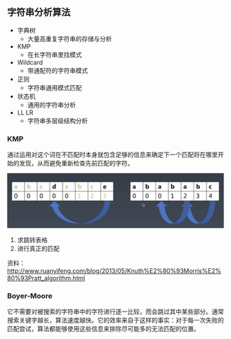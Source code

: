 ## 字符串分析算法
- 字典树
    - 大量高重复字符串的存储与分析
- KMP
    - 在长字符串里找模式
- Wildcard
    - 带通配符的字符串模式
- 正则
    - 字符串通用模式匹配
- 状态机
    - 通用的字符串分析
- LL LR
    - 字符串多层级结构分析

### KMP
通过运用对这个词在不匹配时本身就包含足够的信息来确定下一个匹配将在哪里开始的发现，从而避免重新检查先前匹配的字符。

![](./kmp.png)

1. 求跳转表格
2. 进行真正的匹配

资料：http://www.ruanyifeng.com/blog/2013/05/Knuth%E2%80%93Morris%E2%80%93Pratt_algorithm.html
### Boyer-Moore
它不需要对被搜索的字符串中的字符进行逐一比较，而会跳过其中某些部分。通常搜索关键字越长，算法速度越快。它的效率来自于这样的事实：对于每一次失败的匹配尝试，算法都能够使用这些信息来排除尽可能多的无法匹配的位置。